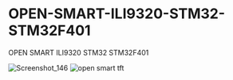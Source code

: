 # OPEN-SMART-ILI9320-STM32-STM32F401
OPEN SMART ILI9320 STM32 STM32F401

![Screenshot_146](https://user-images.githubusercontent.com/31142397/218878058-0c955cce-193d-4a12-a26a-2fd4301b1121.jpg)
![open smart tft](https://user-images.githubusercontent.com/31142397/218878081-6a7a8c46-8987-4efe-a32a-9a2e4f0525b3.png)
